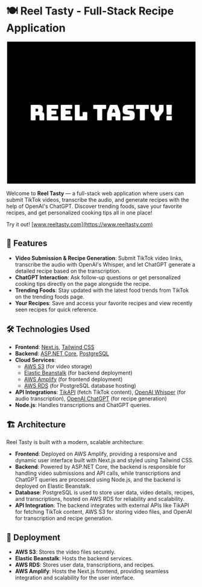 # 🍽️ Reel Tasty - Full-Stack Recipe Application

<div align="center">
  <img src="rtfrontend/public/reel-tasty-high-resolution-logo-white.png" alt="Reel Tasty" width="500"/>
</div>

Welcome to **Reel Tasty** — a full-stack web application where users can submit TikTok videos, transcribe the audio, and generate recipes with the help of OpenAI's ChatGPT. Discover trending foods, save your favorite recipes, and get personalized cooking tips all in one place!

Try it out! [www.reeltasty.com](https://www.reeltasty.com)

## 🚀 Features

- **Video Submission & Recipe Generation**: Submit TikTok video links, transcribe the audio with OpenAI's Whisper, and let ChatGPT generate a detailed recipe based on the transcription.
- **ChatGPT Interaction**: Ask follow-up questions or get personalized cooking tips directly on the page alongside the recipe.
- **Trending Foods**: Stay updated with the latest food trends from TikTok on the trending foods page.
- **Your Recipes**: Save and access your favorite recipes and view recently seen recipes for quick reference.

## 🛠️ Technologies Used

- **Frontend**: [Next.js](https://nextjs.org/), [Tailwind CSS](https://tailwindcss.com/)
- **Backend**: [ASP.NET Core](https://dotnet.microsoft.com/apps/aspnet), [PostgreSQL](https://www.postgresql.org/)
- **Cloud Services**: 
  - [AWS S3](https://aws.amazon.com/s3/) (for video storage)
  - [Elastic Beanstalk](https://aws.amazon.com/elasticbeanstalk/) (for backend deployment)
  - [AWS Amplify](https://aws.amazon.com/amplify/) (for frontend deployment)
  - [AWS RDS](https://aws.amazon.com/rds/) (for PostgreSQL database hosting)
- **API Integrations**: [TikAPI](https://tikapi.io/) (fetch TikTok content), [OpenAI Whisper](https://openai.com/research/whisper) (for audio transcription), [OpenAI ChatGPT](https://openai.com/chatgpt) (for recipe generation)
- **Node.js**: Handles transcriptions and ChatGPT queries.

## 🏗️ Architecture

Reel Tasty is built with a modern, scalable architecture:

- **Frontend**: Deployed on AWS Amplify, providing a responsive and dynamic user interface built with Next.js and styled using Tailwind CSS.
- **Backend**: Powered by ASP.NET Core, the backend is responsible for handling video submissions and API calls, while transcriptions and ChatGPT queries are processed using Node.js, and the backend is deployed on Elastic Beanstalk.
- **Database**: PostgreSQL is used to store user data, video details, recipes, and transcriptions, hosted on AWS RDS for reliability and scalability.
- **API Integration**: The backend integrates with external APIs like TikAPI for fetching TikTok content, AWS S3 for storing video files, and OpenAI for transcription and recipe generation.

## 🚀 Deployment

- **AWS S3**: Stores the video files securely.
- **Elastic Beanstalk**: Hosts the backend services.
- **AWS RDS**: Stores user data, transcriptions, and recipes.
- **AWS Amplify**: Hosts the Next.js frontend, providing seamless integration and scalability for the user interface.
